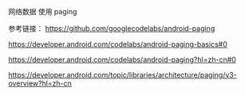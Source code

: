 网络数据 使用 paging

参考链接：
https://github.com/googlecodelabs/android-paging

https://developer.android.com/codelabs/android-paging-basics#0

https://developer.android.com/codelabs/android-paging?hl=zh-cn#0

https://developer.android.com/topic/libraries/architecture/paging/v3-overview?hl=zh-cn


